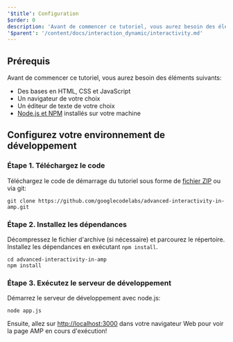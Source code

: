 ```yaml
---
'$title': Configuration
$order: 0
description: 'Avant de commencer ce tutoriel, vous aurez besoin des éléments suivants: des bases en HTML, CSS et JavaScript, un navigateur de votre choix, un éditeur de texte de ...'
'$parent': '/content/docs/interaction_dynamic/interactivity.md'
---
```


## Prérequis

Avant de commencer ce tutoriel, vous aurez besoin des éléments suivants:

- Des bases en HTML, CSS et JavaScript
- Un navigateur de votre choix
- Un éditeur de texte de votre choix
- [Node.js et NPM](https://docs.npmjs.com/getting-started/installing-node) installés sur votre machine

## Configurez votre environnement de développement

### Étape 1. Téléchargez le code

Téléchargez le code de démarrage du tutoriel sous forme de [fichier ZIP](https://github.com/googlecodelabs/advanced-interactivity-in-amp/archive/master.zip) ou via git:

```shell
git clone https://github.com/googlecodelabs/advanced-interactivity-in-amp.git
```

### Étape 2. Installez les dépendances

Décompressez le fichier d'archive (si nécessaire) et parcourez le répertoire. Installez les dépendances en exécutant `npm install`.

```shell
cd advanced-interactivity-in-amp
npm install
```

### Étape 3. Exécutez le serveur de développement

Démarrez le serveur de développement avec node.js:

```shell
node app.js
```

Ensuite, allez sur <a href="http://localhost:3000">http://localhost:3000</a> dans votre navigateur Web pour voir la page AMP en cours d'exécution!
